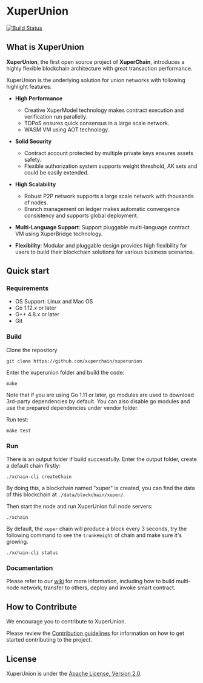 # XuperUnion

[![Build Status](https://travis-ci.org/xuperchain/xuperunion.svg?branch=master)](https://travis-ci.org/xuperchain/xuperunion)

## What is XuperUnion

**XuperUnion**, the first open source project of **XuperChain**, introduces a highly flexible blockchain architecture with great transaction performance.
 
XuperUnion is the underlying solution for union networks with following highlight features:

* **High Performance**

    * Creative XuperModel technology makes contract execution and verification run parallelly.
    * TDPoS ensures quick consensus in a large scale network.
    * WASM VM using AOT technology.

* **Solid Security**

    * Contract account protected by multiple private keys ensures assets safety.
    * Flexible authorization system supports weight threshold, AK sets and could be easily extended.

* **High Scalability**

    * Robust P2P network supports a large scale network with thousands of nodes.
    * Branch management on ledger makes automatic convergence consistency and supports global deployment.

* **Multi-Language Support**: Support pluggable multi-language contract VM using XuperBridge technology.

* **Flexibility**:  Modular and pluggable design provides high flexibility for users to build their blockchain solutions for various business scenarios.

## Quick start

### Requirements

* OS Support: Linux and Mac OS
* Go 1.12.x or later
* G++ 4.8.x or later
* Git

### Build

Clone the repository

```
git clone https://github.com/xuperchain/xuperunion
```

Enter the xuperunion folder and build the code:

```
make
```

Note that if you are using Go 1.11 or later, go modules are used to download 3rd-party dependencies by default. You can also disable go modules and use the prepared dependencies under vendor folder.

Run test:
```
make test
```

### Run 

There is an output folder if build successfully. Enter the output folder, create a default chain firstly:

```
./xchain-cli createChain
```

By doing this, a blockchain named "xuper" is created, you can find the data of this blockchain at `./data/blockchain/xuper/`.

Then start the node and run XuperUnion full node servers:

```
./xchain
```

By default, the `xuper` chain will produce a block every 3 seconds, try the following command to see the `trunkHeight` of chain and make sure it's growing.

```
./xchain-cli status
```


### Documentation

Please refer to our [wiki](https://github.com/xuperchain/xuperunion/wiki) for more  information, including how to build multi-node network, transfer to others, deploy and invoke smart contract.

## How to Contribute

We encourage you to contribute to XuperUnion.

Please review the [Contribution guidelines](https://github.com/xuperchain/xuperunion/blob/master/CONTRIBUTING.md)  for information on how to get started contributing to the project.

## License

XuperUnion is under the [Apache License, Version 2.0](https://github.com/xuperchain/xuperunion/blob/master/LICENSE).

